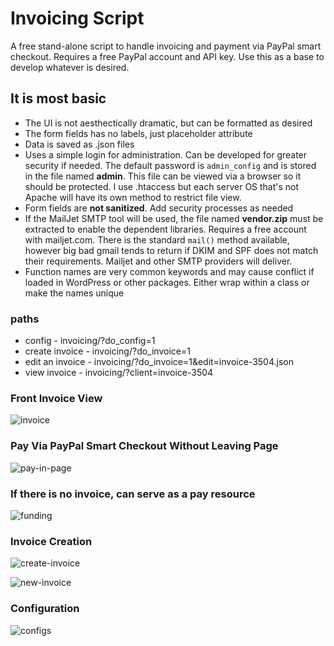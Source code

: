 # Invoicing Script
A free stand-alone script to handle invoicing and payment via PayPal smart checkout. Requires a free PayPal account and API key. Use this as a base to develop whatever is desired.

## It is most basic
* The UI is not aesthectically dramatic, but can be formatted as desired
* The form fields has no labels, just placeholder attribute
* Data is saved as .json files
* Uses a simple login for administration. Can be developed for greater security if needed. The default password is `admin_config` and is stored in the file named **admin**. This file can be viewed via a browser so it should be protected. I use .htaccess but each server OS that's not Apache will have its own method to restrict file view.
* Form fields are **not sanitized**. Add security processes as needed
* If the MailJet SMTP tool will be used, the file named **vendor.zip** must be extracted to enable the dependent libraries. Requires a free account with mailjet.com. There is the standard `mail()` method available, however big bad gmail tends to return if DKIM and SPF does not match their requirements. Mailjet and other SMTP providers will deliver.
* Function names are very common keywords and may cause conflict if loaded in WordPress or other packages. Either wrap within a class or make the names unique

### paths
* config - invoicing/?do_config=1
* create invoice - invoicing/?do_invoice=1
* edit an invoice - invoicing/?do_invoice=1&edit=invoice-3504.json
* view invoice - invoicing/?client=invoice-3504

### Front Invoice View
![invoice](https://github.com/user-attachments/assets/51245806-a081-4c7e-b54f-8dba72a94242)

### Pay Via PayPal Smart Checkout Without Leaving Page
![pay-in-page](https://github.com/user-attachments/assets/2e288783-a637-4ccc-92b4-122b75b5e976)

### If there is no invoice, can serve as a pay resource
![funding](https://github.com/user-attachments/assets/80da9fc4-4cbb-4263-9b73-518cbac37595)

### Invoice Creation
![create-invoice](https://github.com/user-attachments/assets/3968cf7e-30b6-4226-928c-6ca1f729f4e2)

![new-invoice](https://github.com/user-attachments/assets/66c260ed-ad14-4a3c-b170-bc3614b29e15)

### Configuration
![configs](https://github.com/user-attachments/assets/447b5c36-b29b-4a5c-93c7-3297eb115c9f)
